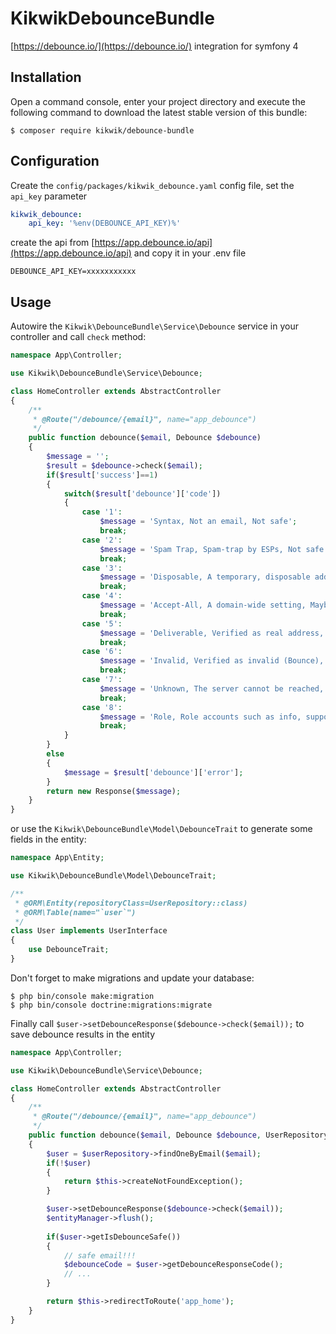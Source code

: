 KikwikDebounceBundle
=======================

[https://debounce.io/](https://debounce.io/) integration for symfony 4


Installation
------------

Open a command console, enter your project directory and execute the
following command to download the latest stable version of this bundle:

```console
$ composer require kikwik/debounce-bundle
```

Configuration
-------------

Create the `config/packages/kikwik_debounce.yaml` config file, set the `api_key` parameter

```yaml
kikwik_debounce:
    api_key: '%env(DEBOUNCE_API_KEY)%'
```

create the api from [https://app.debounce.io/api](https://app.debounce.io/api) and copy it in your .env file

```dotenv
DEBOUNCE_API_KEY=xxxxxxxxxxx
```

Usage
-----

Autowire the `Kikwik\DebounceBundle\Service\Debounce` service in your controller and call `check` method:

```php
namespace App\Controller;

use Kikwik\DebounceBundle\Service\Debounce;

class HomeController extends AbstractController
{
    /**
     * @Route("/debounce/{email}", name="app_debounce")
     */
    public function debounce($email, Debounce $debounce)
    {
        $message = '';
        $result = $debounce->check($email);
        if($result['success']==1)
        {
            switch($result['debounce']['code'])
            {
                case '1':
                    $message = 'Syntax, Not an email, Not safe';
                    break;
                case '2':
                    $message = 'Spam Trap, Spam-trap by ESPs, Not safe';
                    break;
                case '3':
                    $message = 'Disposable, A temporary, disposable address, Not safe';
                    break;
                case '4':
                    $message = 'Accept-All, A domain-wide setting, Maybe safe';
                    break;
                case '5':
                    $message = 'Deliverable, Verified as real address, Safe';
                    break;
                case '6':
                    $message = 'Invalid, Verified as invalid (Bounce), Not safe';
                    break;
                case '7':
                    $message = 'Unknown, The server cannot be reached, Not safe';
                    break;
                case '8':
                    $message = 'Role, Role accounts such as info, support, etc, Maybe safe';
                    break;
            }
        }
        else
        {
            $message = $result['debounce']['error'];
        }
        return new Response($message);
    }
}
```

or use the `Kikwik\DebounceBundle\Model\DebounceTrait` to generate some fields in the entity:

```php
namespace App\Entity;

use Kikwik\DebounceBundle\Model\DebounceTrait;

/**
 * @ORM\Entity(repositoryClass=UserRepository::class)
 * @ORM\Table(name="`user`")
 */
class User implements UserInterface
{
    use DebounceTrait;
}
```
Don't forget to make migrations and update your database:

```console
$ php bin/console make:migration
$ php bin/console doctrine:migrations:migrate
```

Finally call `$user->setDebounceResponse($debounce->check($email));` to save debounce results in the entity

```php
namespace App\Controller;

use Kikwik\DebounceBundle\Service\Debounce;

class HomeController extends AbstractController
{
    /**
     * @Route("/debounce/{email}", name="app_debounce")
     */
    public function debounce($email, Debounce $debounce, UserRepository $userRepository, EntityManagerInterface $entityManager)
    {
        $user = $userRepository->findOneByEmail($email);
        if(!$user)
        {
            return $this->createNotFoundException();
        }

        $user->setDebounceResponse($debounce->check($email));
        $entityManager->flush();
        
        if($user->getIsDebounceSafe())
        {
            // safe email!!!
            $debounceCode = $user->getDebounceResponseCode();
            // ...  
        }

        return $this->redirectToRoute('app_home');
    }
}
```